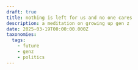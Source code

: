 ```yaml
---
draft: true
title: nothing is left for us and no one cares
description: a meditation on growing up gen z
date: 2025-03-19T00:00:00.000Z
taxonomies:
  tags:
    - future
    - genz
    - politics
---
```


